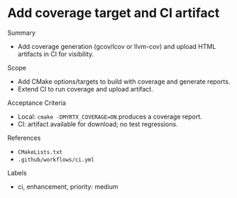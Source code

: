 # Add coverage target and CI artifact

Summary
- Add coverage generation (gcov/lcov or llvm-cov) and upload HTML artifacts in CI for visibility.

Scope
- Add CMake options/targets to build with coverage and generate reports.
- Extend CI to run coverage and upload artifact.

Acceptance Criteria
- Local: `cmake -DMYRTX_COVERAGE=ON` produces a coverage report.
- CI: artifact available for download; no test regressions.

References
- `CMakeLists.txt`
- `.github/workflows/ci.yml`

Labels
- ci, enhancement, priority: medium

